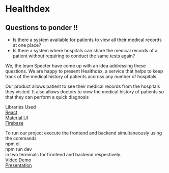 # Healthdex 
## Questions to ponder !! 

- Is there a system available for patients to view all their medical records at one place?
- Is there a system where hospitals can share the medical records of a patient without requiring to conduct the same tests again?<br />

We, the team Specter have come up with an idea addressing these questions. We are happy to present Healthdex, a service that helps to keep track of the medical history of patients accross any number of hospitals

Our product allows patient to see their medical records from the hospitals they visited. It also allows doctors to view the medical history of patients so that they can perform a quick diagnosis

Libraries Used<br />
[React](https://reactjs.org)<br />
[Material UI](https://mui.com)<br />
[Firebase](https://firebase.google.com)<br />

To run our project execute the frontend and backend simultaneously using the commands<br />
npm ci<br />
npm run dev<br />
in two terminals for frontend and backend respectively.
<br />
 [Video Demo](https://drive.google.com/file/d/1o6-DTmY1G4Vg9hupt-_fYEGNe_-5KY4A/view?usp=sharing)
 <br/>
 [Presentation](https://drive.google.com/file/d/1ZnS-MSp5GyRGQp9znCnszX54cIf34HPO/view?usp=sharing)
